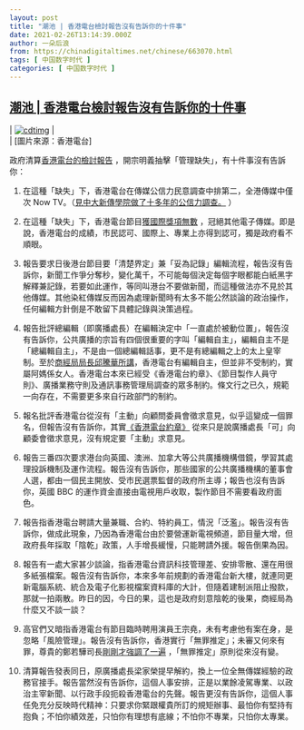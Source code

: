 ```yaml
---
layout: post
title: "潮池 | 香港電台檢討報告沒有告訴你的十件事"
date: 2021-02-26T13:14:39.000Z
author: 一朵后浪
from: https://chinadigitaltimes.net/chinese/663070.html
tags: [ 中国数字时代 ]
categories: [ 中国数字时代 ]
---
```

<!--1614345279000-->
[潮池 | 香港電台檢討報告沒有告訴你的十件事](https://chinadigitaltimes.net/chinese/663070.html)
------

<div>
<p>| <a href="https://1.bp.blogspot.com/-ZDiFUccsLDY/YDBzi2Gjd8I/AAAAAAACHJU/T-C8ScN_dXAndQ6Jg8cyEGJPQY6_SH92gCLcBGAsYHQ/s2048/mfile_1558714_1_20201106172107.jpg"><img src="https://chinadigitaltimes.net/chinese/files/2021/02/post-663070-6038f27cf4052." alt="cdtimg" /></a> |<br />| [圖片來源：香港電台] </p><p>政府清算<a href="https://www.cedb.gov.hk/ccib/tc/consultations-and-publications/reports/rthkreview.pdf">香港電台的檢討報告</a> ，開宗明義抽擊「管理缺失」，有十件事沒有告訴你：</p><ol><li><p>在這種「缺失」下，香港電台在傳媒公信力民意調查中排第二，全港傳媒中僅次 Now TV。（<a href="https://news.mingpao.com/pns/%e8%a7%80%e9%bb%9e/article/20191128/s00012/1574878673471/%e8%98%87%e9%91%b0%e6%a9%9f-%e9%a6%99%e6%b8%af%e5%82%b3%e5%aa%92%e5%85%ac%e4%bf%a1%e5%8a%9b-%e4%bd%8e%e8%99%95%e6%9c%aa%e5%bf%85%e6%9c%80%e4%bd%8e?fbclid=IwAR0nmpzhYtVQqkpqWlV1kKOBtWLLc5zWS0mqikRoT1bifIcImjJoDBk5ceY">見中大新傳學院做了十多年的公信力調查。</a> ）</p></li><li><p>在這種「缺失」下，香港電台節目<a href="https://www.rthk.hk/aboutus">獲國際獎項無數</a> ，冠絕其他電子傳媒。即是說，香港電台的成績，市民認可、國際上、專業上亦得到認可，獨是政府看不順眼。</p></li><li><p>報告要求日後港台節目要「清楚界定」兼「妥為記錄」編輯流程，報告沒有告訴你，新聞工作爭分奪秒，變化萬千，不可能每個決定每個字眼都能白紙黑字解釋兼記錄，若要如此運作，等同叫港台不要做新聞，而這種做法亦不見於其他傳媒。其他染紅傳媒反而因為處理新聞時有太多不能公然談論的政治操作，任何編輯方針倒是不敢留下具體記錄與決策過程。</p></li><li><p>報告批評總編輯（即廣播處長）在編輯決定中「一直處於被動位置」，報告沒有告訴你，公共廣播的宗旨有四個很重要的字叫「編輯自主」，編輯自主不是「總編輯自主」，不是由一個總編輯話事，更不是有總編輯之上的太上皇宰制。至於<a href="https://news.rthk.hk/rthk/ch/component/k2/1576544-20210220.htm?spTabChangeable=0&amp;fbclid=IwAR2D-t5qEDMbQD5jjM7WIh-ns-H1eIsWp58l9xbcIDTne9FMR2LcQ6Z7P5U">商經局局長邱騰華所講</a>，香港電台有編輯自主，但並非不受制約，實屬阿媽係女人。香港電台本來已經受《香港電台約章》、《節目製作人員守則》、廣播業務守則及通訊事務管理局調查的眾多制約。條文行之已久，規範一向存在，不需要更多來自行政部門的制約。</p></li><li><p>報名批評香港電台從沒有「主動」向顧問委員會徵求意見，似乎這變成一個罪名，但報告沒有告訴你，其實<a href="http://rthk9.rthk.hk/about/pdf/charter_chi.pdf">《香港電台約章》</a> 從來只是說廣播處長「可」向顧委會徵求意見，沒有規定要「主動」求意見。</p></li><li><p>報告三番四次要求港台向英國、澳洲、加拿大等公共廣播機構借鏡，學習其處理投訴機制及運作流程。報告沒有告訴你，那些國家的公共廣播機構的董事會人選，都由一個民主開放、受市民選票監督的政府所主導；報告也沒有告訴你，英國 BBC 的運作資金直接由電視用戶收取，製作節目不需要看政府面色。</p></li><li><p>報告指香港電台聘請大量兼職、合約、特約員工，情況「泛濫」。報告沒有告訴你，做成此現象，乃因為香港電台由於要營運新電視頻道，節目量大增，但政府長年採取「陰乾」政策，人手增長緩慢，只能聘請外援。報告倒果為因。</p></li><li><p>報告有一處大家甚少談論，指香港電台資訊科技管理差、安排零散、還在用很多紙張檔案。報告沒有告訴你，本來多年前規劃的香港電台新大樓，就連同更新電腦系統、統合及電子化影視檔案資料庫的大計，但隨着建制派阻止撥款，那就一拍兩散。昨日的因，今日的果，這也是政府刻意陰乾的後果，商經局為什麼又不談一談？</p></li><li><p>高官們又暗指香港電台有節目臨時聘用演員王宗堯，未有考慮他有案在身，是忽略「風險管理」。報告沒有告訴你，香港實行「無罪推定」；未審又何來有罪，尊貴的鄭若驊司長<a href="https://news.now.com/home/local/player?newsId=424598">剛剛才強調了一遍</a> ，「無罪推定」原則從來沒有變。</p></li><li><p>清算報告發表同日，原廣播處長梁家榮提早解約，換上一位全無傳媒經驗的政務官接手。報告當然沒有告訴你，這個人事安排，正是以業餘凌駕專業、以政治主宰新聞、以行政手段扼殺香港電台的先聲。報告更沒有告訴你，這個人事任免充分反映時代精神：只要求你緊跟權貴所訂的規矩辦事、最怕你有堅持有抱負；不怕你績效差，只怕你有理想有底線；不怕你不專業，只怕你太專業。</p></li></ol>
</div>
